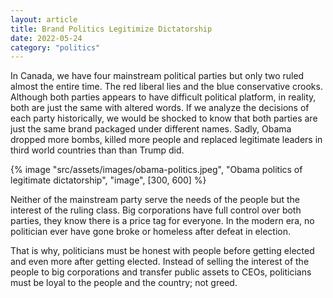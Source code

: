 ```yaml
---
layout: article
title: Brand Politics Legitimize Dictatorship
date: 2022-05-24
category: "politics"
---
```


In Canada, we have four mainstream political parties but only two ruled almost the entire time. The red liberal lies and the blue conservative crooks. Although both parties appears to have difficult political platform, in reality, both are just the same with altered words. If we analyze the decisions of each party historically, we would be shocked to know that both parties are just the same brand packaged under different names. Sadly, Obama dropped more bombs, killed more people and replaced legitimate leaders in third world countries than than Trump did.

<!-- excerpt -->

{% image "src/assets/images/obama-politics.jpeg", "Obama politics of legitimate dictatorship", "image", [300, 600] %}

Neither of the mainstream party serve the needs of the people but the interest of the ruling class. Big corporations have full control over both parties, they know there is a price tag for everyone. In the modern era, no politician ever have gone broke or homeless after defeat in election.

That is why, politicians must be honest with people before getting elected and even more after getting elected. Instead of selling the interest of the people to big corporations and transfer public assets to CEOs, politicians must be loyal to the people and the country; not greed.
